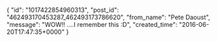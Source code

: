 {
   "id": "1017422854960313",
   "post_id": "462493170453287_462493173786620",
   "from_name": "Pete Daoust",
   "message": "WOW!! ....I remember this :D",
   "created_time": "2016-06-20T17:47:35+0000"
 }
